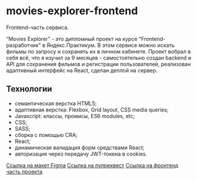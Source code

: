 # movies-explorer-frontend
Frontend-часть сервиса.

“Movies Explorer” - это дипломный проект на курсе "Frontend-разработчик" в Яндекс.Практикум. В этом сервисе можно искать фильмы по запросу и сохранять их в личном кабинете. Проект вобрал в себя всё, что я изучил за 9 месяцев - самостоятельно создан backend и API для сохранения фильмов и регистрации пользователей, реализован адаптивный интерфейс на React, сделан деплой на сервер.

## Технологии
- семантическая верстка HTML5;
- адаптивная верстка: Flexbox, Grid layout, CSS media queries;
- Javascript: классы, промисы, ES6 modules, etc;
- CSS;
- SASS;
- сборка с помощью CRA;
- React;
- динамическая валидация форм средствами React;
- авторизация через передачу JWT-токена в cookies.

[Ссылка на макет Figma](https://disk.yandex.ru/d/l8IpsoxpArjS9Q)
[Ссылка на пулреквест](https://github.com/DangerBadger/movies-explorer-frontend/pull/2)
[Ссылка на фронтенд часть проекта](https://github.com/DangerBadger/movies-explorer-api)
